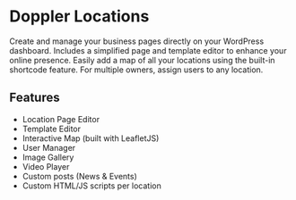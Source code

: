 # Doppler Locations

Create and manage your business pages directly on your WordPress dashboard. Includes a simplified page and template editor to enhance your online presence. Easily add a map of all your locations using the built-in shortcode feature. For multiple owners, assign users to any location.

## Features
 - Location Page Editor
 - Template Editor
 - Interactive Map (built with LeafletJS)
 - User Manager
 - Image Gallery
 - Video Player
 - Custom posts (News & Events)
 - Custom HTML/JS scripts per location
